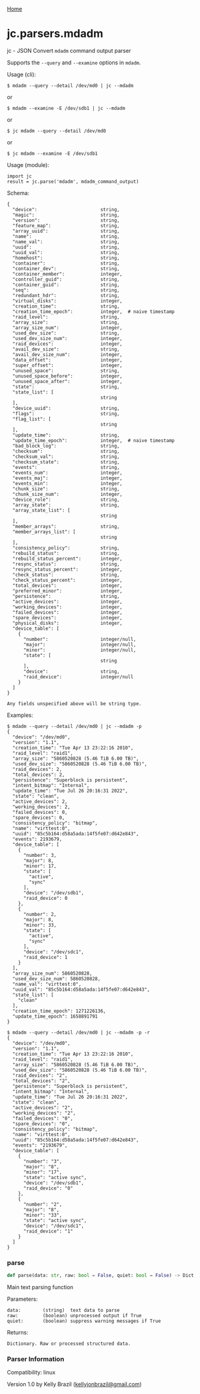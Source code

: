 [Home](https://kellyjonbrazil.github.io/jc/)
<a id="jc.parsers.mdadm"></a>

# jc.parsers.mdadm

jc - JSON Convert `mdadm` command output parser

Supports the `--query` and `--examine` options in `mdadm`.

Usage (cli):

    $ mdadm --query --detail /dev/md0 | jc --mdadm

or

    $ mdadm --examine -E /dev/sdb1 | jc --mdadm

or

    $ jc mdadm --query --detail /dev/md0

or

    $ jc mdadm --examine -E /dev/sdb1

Usage (module):

    import jc
    result = jc.parse('mdadm', mdadm_command_output)

Schema:

    {
      "device":                       string,
      "magic":                        string,
      "version":                      string,
      "feature_map":                  string,
      "array_uuid":                   string,
      "name":                         string,
      "name_val":                     string,
      "uuid":                         string,
      "uuid_val":                     string,
      "homehost":                     string,
      "container":                    string,
      "container_dev":                string,
      "container_member":             integer,
      "controller_guid":              string,
      "container_guid":               string,
      "seq":                          string,
      "redundant_hdr":                string,
      "virtual_disks":                integer,
      "creation_time":                string,
      "creation_time_epoch":          integer,  # naive timestamp
      "raid_level":                   string,
      "array_size":                   string,
      "array_size_num":               integer,
      "used_dev_size":                string,
      "used_dev_size_num":            integer,
      "raid_devices":                 integer,
      "avail_dev_size":               string,
      "avail_dev_size_num":           integer,
      "data_offset":                  integer,
      "super_offset":                 integer,
      "unused_space":                 string,
      "unused_space_before":          integer,
      "unused_space_after":           integer,
      "state":                        string,
      "state_list": [
                                      string
      ],
      "device_uuid":                  string,
      "flags":                        string,
      "flag_list": [
                                      string
      ],
      "update_time":                  string,
      "update_time_epoch":            integer,  # naive timestamp
      "bad_block_log":                string,
      "checksum":                     string,
      "checksum_val":                 string,
      "checksum_state":               string,
      "events":                       string,
      "events_num":                   integer,
      "events_maj":                   integer,
      "events_min":                   integer,
      "chunk_size":                   string,
      "chunk_size_num":               integer,
      "device_role":                  string,
      "array_state":                  string,
      "array_state_list": [
                                      string
      ],
      "member_arrays":                string,
      "member_arrays_list": [
                                      string
      ],
      "consistency_policy":           string,
      "rebuild_status":               string,
      "rebuild_status_percent":       integer,
      "resync_status":                string,
      "resync_status_percent":        integer,
      "check_status":                 string,
      "check_status_percent":         integer,
      "total_devices":                integer,
      "preferred_minor":              integer,
      "persistence":                  string,
      "active_devices":               integer,
      "working_devices":              integer,
      "failed_devices":               integer,
      "spare_devices":                integer,
      "physical_disks":               integer,
      "device_table": [
        {
          "number":                   integer/null,
          "major":                    integer/null,
          "minor":                    integer/null,
          "state": [
                                      string
          ],
          "device":                   string,
          "raid_device":              integer/null
        }
      ]
    }

    Any fields unspecified above will be string type.

Examples:

    $ mdadm --query --detail /dev/md0 | jc --mdadm -p
    {
      "device": "/dev/md0",
      "version": "1.1",
      "creation_time": "Tue Apr 13 23:22:16 2010",
      "raid_level": "raid1",
      "array_size": "5860520828 (5.46 TiB 6.00 TB)",
      "used_dev_size": "5860520828 (5.46 TiB 6.00 TB)",
      "raid_devices": 2,
      "total_devices": 2,
      "persistence": "Superblock is persistent",
      "intent_bitmap": "Internal",
      "update_time": "Tue Jul 26 20:16:31 2022",
      "state": "clean",
      "active_devices": 2,
      "working_devices": 2,
      "failed_devices": 0,
      "spare_devices": 0,
      "consistency_policy": "bitmap",
      "name": "virttest:0",
      "uuid": "85c5b164:d58a5ada:14f5fe07:d642e843",
      "events": 2193679,
      "device_table": [
        {
          "number": 3,
          "major": 8,
          "minor": 17,
          "state": [
            "active",
            "sync"
          ],
          "device": "/dev/sdb1",
          "raid_device": 0
        },
        {
          "number": 2,
          "major": 8,
          "minor": 33,
          "state": [
            "active",
            "sync"
          ],
          "device": "/dev/sdc1",
          "raid_device": 1
        }
      ],
      "array_size_num": 5860520828,
      "used_dev_size_num": 5860520828,
      "name_val": "virttest:0",
      "uuid_val": "85c5b164:d58a5ada:14f5fe07:d642e843",
      "state_list": [
        "clean"
      ],
      "creation_time_epoch": 1271226136,
      "update_time_epoch": 1658891791
    }

    $ mdadm --query --detail /dev/md0 | jc --mdadm -p -r
    {
      "device": "/dev/md0",
      "version": "1.1",
      "creation_time": "Tue Apr 13 23:22:16 2010",
      "raid_level": "raid1",
      "array_size": "5860520828 (5.46 TiB 6.00 TB)",
      "used_dev_size": "5860520828 (5.46 TiB 6.00 TB)",
      "raid_devices": "2",
      "total_devices": "2",
      "persistence": "Superblock is persistent",
      "intent_bitmap": "Internal",
      "update_time": "Tue Jul 26 20:16:31 2022",
      "state": "clean",
      "active_devices": "2",
      "working_devices": "2",
      "failed_devices": "0",
      "spare_devices": "0",
      "consistency_policy": "bitmap",
      "name": "virttest:0",
      "uuid": "85c5b164:d58a5ada:14f5fe07:d642e843",
      "events": "2193679",
      "device_table": [
        {
          "number": "3",
          "major": "8",
          "minor": "17",
          "state": "active sync",
          "device": "/dev/sdb1",
          "raid_device": "0"
        },
        {
          "number": "2",
          "major": "8",
          "minor": "33",
          "state": "active sync",
          "device": "/dev/sdc1",
          "raid_device": "1"
        }
      ]
    }

<a id="jc.parsers.mdadm.parse"></a>

### parse

```python
def parse(data: str, raw: bool = False, quiet: bool = False) -> Dict
```

Main text parsing function

Parameters:

    data:        (string)  text data to parse
    raw:         (boolean) unprocessed output if True
    quiet:       (boolean) suppress warning messages if True

Returns:

    Dictionary. Raw or processed structured data.

### Parser Information
Compatibility:  linux

Version 1.0 by Kelly Brazil (kellyjonbrazil@gmail.com)
